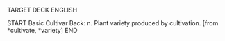 TARGET DECK
ENGLISH

START
Basic
Cultivar
Back: n. Plant variety produced by cultivation. [from *cultivate, *variety]
END
